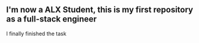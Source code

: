 I'm now a ALX Student, this is my first repository as a full-stack engineer
---
I finally finished the task
